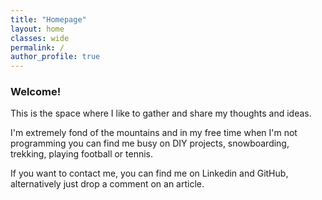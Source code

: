 ```yaml
---
title: "Homepage"
layout: home
classes: wide
permalink: /
author_profile: true
---
```


### Welcome!

This is the space where I like to gather and share my thoughts and ideas.

I'm extremely fond of the mountains and in my free time when I'm not programming you can find me busy on DIY projects, snowboarding, trekking, playing football or tennis.

If you want to contact me, you can find me on Linkedin and GitHub, alternatively just drop a comment on an article.
